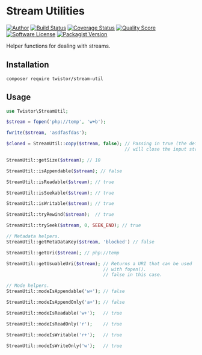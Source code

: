 # Stream Utilities

[![Author](http://img.shields.io/badge/author-@chrisleppanen-blue.svg?style=flat-square)](https://twitter.com/chrisleppanen)
[![Build Status](https://img.shields.io/travis/twistor/stream-util/master.svg?style=flat-square)](https://travis-ci.org/twistor/stream-util)
[![Coverage Status](https://img.shields.io/scrutinizer/coverage/g/twistor/stream-util.svg?style=flat-square)](https://scrutinizer-ci.com/g/twistor/stream-util/code-structure)
[![Quality Score](https://img.shields.io/scrutinizer/g/twistor/stream-util.svg?style=flat-square)](https://scrutinizer-ci.com/g/twistor/stream-util)
[![Software License](https://img.shields.io/badge/license-MIT-brightgreen.svg?style=flat-square)](LICENSE)
[![Packagist Version](https://img.shields.io/packagist/v/twistor/stream-util.svg?style=flat-square)](https://packagist.org/packages/twistor/stream-util)

Helper functions for dealing with streams.

## Installation

```
composer require twistor/stream-util
```

## Usage

```php
use Twistor\StreamUtil;

$stream = fopen('php://temp', 'w+b');

fwrite($stream, 'asdfasfdas');

$cloned = StreamUtil::copy($stream, false); // Passing in true (the default),
                                            // will close the input stream.

StreamUtil::getSize($stream); // 10

StreamUtil::isAppendable($stream); // false

StreamUtil::isReadable($stream); // true

StreamUtil::isSeekable($stream); // true

StreamUtil::isWritable($stream); // true

StreamUtil::tryRewind($stream);  // true

StreamUtil::trySeek($stream, 0, SEEK_END); // true

// Metadata helpers.
StreamUtil::getMetaDataKey($stream, 'blocked') // false

StreamUtil::getUri($stream); // php://temp

StreamUtil::getUsuableUri($stream); // Returns a URI that can be used
                                    // with fopen().
                                    // false in this case.

// Mode helpers.
StreamUtil::modeIsAppendable('w+'); // false

StreamUtil::modeIsAppendOnly('a+'); // false

StreamUtil::modeIsReadable('w+');   // true

StreamUtil::modeIsReadOnly('r');    // true

StreamUtil::modeIsWritable('r+');   // true

StreamUtil::modeIsWriteOnly('w');   // true
```
